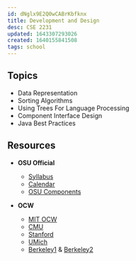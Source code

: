 ```yaml
---
id: dNglx9E2Q0wCABrKbfknx
title: Development and Design
desc: CSE 2231
updated: 1643307293026
created: 1640155841508
tags: school
---
```


## Topics
- Data Representation
- Sorting Algorithms
- Using Trees For Language Processing
- Component Interface Design
- Java Best Practices


## Resources

- **OSU Official**
  - [Syllabus](/assets/spr22/CSE2231.pdf)
  - [Calendar](http://web.cse.ohio-state.edu/software/2231/web-sw2/schedule.html)
  - [OSU Components](http://web.cse.ohio-state.edu/software/common/doc/)

- **OCW**
  - [MIT OCW](https://ocw.mit.edu/courses/electrical-engineering-and-computer-science/6-006-introduction-to-algorithms-spring-2008/)
  - [CMU](https://www.cs.cmu.edu/~mjs/121/)
  - [Stanford](https://web.stanford.edu/class/cs166/)
  - [UMich](https://web.eecs.umich.edu/~aprakash/eecs282/)
  - [Berkeley1](https://inst.eecs.berkeley.edu/~cs61b/fa21/) & [Berkeley2](https://people.eecs.berkeley.edu/~jrs/61bf/)
